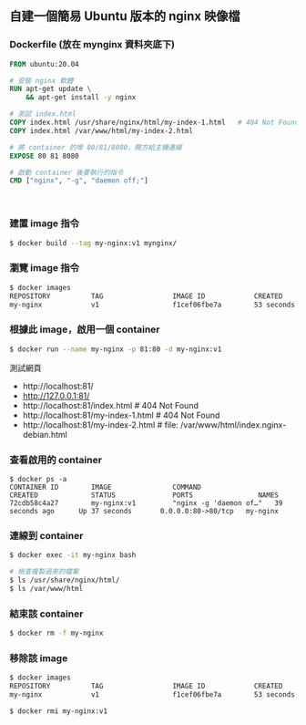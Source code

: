 
## 自建一個簡易 Ubuntu 版本的 nginx 映像檔

### Dockerfile (放在 mynginx 資料夾底下)
```dockerfile
FROM ubuntu:20.04

# 安裝 nginx 軟體
RUN apt-get update \
    && apt-get install -y nginx

# 測試 index.html
COPY index.html /usr/share/nginx/html/my-index-1.html   # 404 Not Found
COPY index.html /var/www/html/my-index-2.html

# 將 container 的埠 80/81/8080，開方給主機連線
EXPOSE 80 81 8080

# 啟動 container 後要執行的指令
CMD ["nginx", "-g", "daemon off;"]
```

<br>

### 建置 image 指令
```bash
$ docker build --tag my-nginx:v1 mynginx/
```

### 瀏覽 image 指令
```bash
$ docker images
REPOSITORY          TAG                 IMAGE ID            CREATED             SIZE
my-nginx            v1                  f1cef06fbe7a        53 seconds ago      154MB
```

### 根據此 image，啟用一個 container
```bash
$ docker run --name my-nginx -p 81:80 -d my-nginx:v1 
```
測試網頁
- http://localhost:81/
- http://127.0.0.1:81/
- http://localhost:81/index.html  # 404 Not Found
- http://localhost:81/my-index-1.html  # 404 Not Found
- http://localhost:81/my-index-2.html  # file: /var/www/html/index.nginx-debian.html

### 查看啟用的 container
```
$ docker ps -a
CONTAINER ID        IMAGE               COMMAND                  CREATED             STATUS              PORTS                NAMES
72cdb58c4a27        my-nginx:v1         "nginx -g 'daemon of…"   39 seconds ago      Up 37 seconds       0.0.0.0:80->80/tcp   my-nginx
```

### 連線到 container
```bash
$ docker exec -it my-nginx bash

# 檢查複製過來的檔案
$ ls /usr/share/nginx/html/
$ ls /var/www/html
```

### 結束該 container
```bash
$ docker rm -f my-nginx
```

### 移除該 image
```bash
$ docker images
REPOSITORY          TAG                 IMAGE ID            CREATED             SIZE
my-nginx            v1                  f1cef06fbe7a        53 seconds ago      154MB

$ docker rmi my-nginx:v1
```

